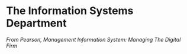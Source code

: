 # The Information Systems Department

*From Pearson, Management Information System: Managing The Digital Firm*